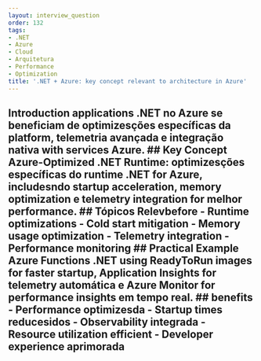 ```yaml
---
layout: interview_question
order: 132
tags:
- .NET
- Azure
- Cloud
- Arquitetura
- Performance
- Optimization
title: '.NET + Azure: key concept relevant to architecture in Azure'
---
```


## Introduction applications .NET no Azure se beneficiam de optimizesções específicas da platform, telemetria avançada e integração nativa with services Azure. ## Key Concept **Azure-Optimized .NET Runtime**: optimizesções específicas do runtime .NET for Azure, includesndo startup acceleration, memory optimization e telemetry integration for melhor performance. ## Tópicos Relevbefore - Runtime optimizations - Cold start mitigation - Memory usage optimization - Telemetry integration - Performance monitoring ## Practical Example Azure Functions .NET using ReadyToRun images for faster startup, Application Insights for telemetry automática e Azure Monitor for performance insights em tempo real. ## benefits - Performance optimizesda - Startup times reducesidos - Observability integrada - Resource utilization efficient - Developer experience aprimorada
